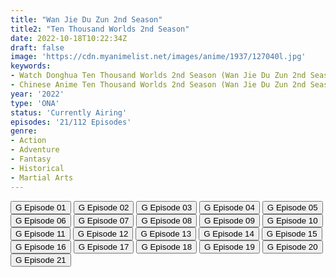 ```yaml
---
title: "Wan Jie Du Zun 2nd Season"
title2: "Ten Thousand Worlds 2nd Season"
date: 2022-10-18T10:22:34Z
draft: false
image: 'https://cdn.myanimelist.net/images/anime/1937/127040l.jpg'
keywords:
- Watch Donghua Ten Thousand Worlds 2nd Season (Wan Jie Du Zun 2nd Season) English Sub
- Chinese Anime Ten Thousand Worlds 2nd Season (Wan Jie Du Zun 2nd Season) English Sub
year: '2022'
type: 'ONA'
status: 'Currently Airing'
episodes: '21/112 Episodes'
genre:
- Action
- Adventure
- Fantasy
- Historical
- Martial Arts
---
```


<div class="d-g gg-5 gtc-r ai-c">
<button onclick="window.open('?gog=wan-jie-du-zun-2nd-season-episode-1','_blank')">G Episode 01</button>
<button onclick="window.open('?gog=wan-jie-du-zun-2nd-season-episode-2','_blank')">G Episode 02</button>
<button onclick="window.open('?gog=wan-jie-du-zun-2nd-season-episode-3','_blank')">G Episode 03</button>
<button onclick="window.open('?gog=wan-jie-du-zun-2nd-season-episode-4','_blank')">G Episode 04</button>
<button onclick="window.open('?gog=wan-jie-du-zun-2nd-season-episode-5','_blank')">G Episode 05</button>
<button onclick="window.open('?gog=wan-jie-du-zun-2nd-season-episode-6','_blank')">G Episode 06</button>
<button onclick="window.open('?gog=wan-jie-du-zun-2nd-season-episode-7','_blank')">G Episode 07</button>
<button onclick="window.open('?gog=wan-jie-du-zun-2nd-season-episode-8','_blank')">G Episode 08</button>
<button onclick="window.open('?gog=wan-jie-du-zun-2nd-season-episode-9','_blank')">G Episode 09</button>
<button onclick="window.open('?gog=wan-jie-du-zun-2nd-season-episode-10','_blank')">G Episode 10</button>
<button onclick="window.open('?gog=wan-jie-du-zun-2nd-season-episode-11','_blank')">G Episode 11</button>
<button onclick="window.open('?gog=wan-jie-du-zun-2nd-season-episode-12','_blank')">G Episode 12</button>
<button onclick="window.open('?gog=wan-jie-du-zun-2nd-season-episode-13','_blank')">G Episode 13</button>
<button onclick="window.open('?gog=wan-jie-du-zun-2nd-season-episode-14','_blank')">G Episode 14</button>
<button onclick="window.open('?gog=wan-jie-du-zun-2nd-season-episode-15','_blank')">G Episode 15</button>
<button onclick="window.open('?gog=wan-jie-du-zun-2nd-season-episode-16','_blank')">G Episode 16</button>
<button onclick="window.open('?gog=wan-jie-du-zun-2nd-season-episode-17','_blank')">G Episode 17</button>
<button onclick="window.open('?gog=wan-jie-du-zun-2nd-season-episode-18','_blank')">G Episode 18</button>
<button onclick="window.open('?gog=wan-jie-du-zun-2nd-season-episode-19','_blank')">G Episode 19</button>
<button onclick="window.open('?gog=wan-jie-du-zun-2nd-season-episode-20','_blank')">G Episode 20</button>
<button onclick="window.open('?gog=wan-jie-du-zun-2nd-season-episode-21','_blank')">G Episode 21</button>
</div>